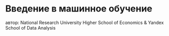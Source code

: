 # Введение в машинное обучение
автор: National Research University Higher School of Economics & Yandex School of Data Analysis

